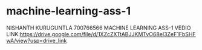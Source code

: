 # machine-learning-ass-1
NISHANTH KURUGUNTLA 
700766566
MACHINE LEARNING ASS-1
VEDIO LINK:https://drive.google.com/file/d/1XZcZXTtABJJKMTvO68el3ZeF1FbSHFwA/view?usp=drive_link

